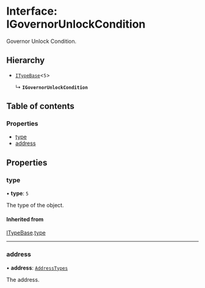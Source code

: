 # Interface: IGovernorUnlockCondition

Governor Unlock Condition.

## Hierarchy

- [`ITypeBase`](ITypeBase.md)<``5``\>

  ↳ **`IGovernorUnlockCondition`**

## Table of contents

### Properties

- [type](IGovernorUnlockCondition.md#type)
- [address](IGovernorUnlockCondition.md#address)

## Properties

### type

• **type**: ``5``

The type of the object.

#### Inherited from

[ITypeBase](ITypeBase.md).[type](ITypeBase.md#type)

___

### address

• **address**: [`AddressTypes`](../api.md#addresstypes)

The address.
